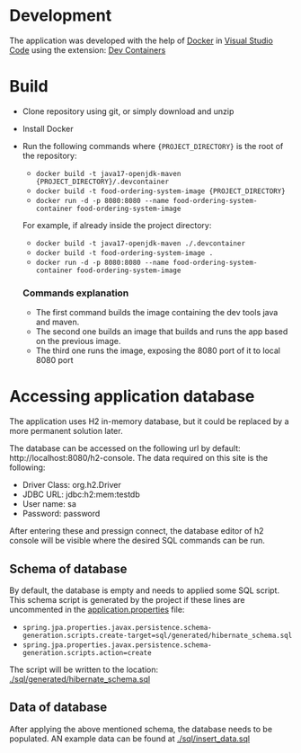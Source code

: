 # Development

The application was developed with the help of [Docker](https://www.docker.com/) in [Visual Studio Code](https://code.visualstudio.com/) using the extension: [Dev Containers](https://marketplace.visualstudio.com/items?itemName=ms-vscode-remote.remote-containers)

# Build

- Clone repository using git, or simply download and unzip
- Install Docker
- Run the following commands where ```{PROJECT_DIRECTORY}``` is the root of the repository:
	- ```docker build -t java17-openjdk-maven {PROJECT_DIRECTORY}/.devcontainer```
	- ```docker build -t food-ordering-system-image {PROJECT_DIRECTORY}```
	- ```docker run -d -p 8080:8080 --name food-ordering-system-container food-ordering-system-image```
  
  For example, if already inside the project directory:
	- ```docker build -t java17-openjdk-maven ./.devcontainer```
	- ```docker build -t food-ordering-system-image .```
	- ```docker run -d -p 8080:8080 --name food-ordering-system-container food-ordering-system-image```
  
  ### Commands explanation
  - The first command builds the image containing the dev tools java and maven.
  - The second one builds an image that builds and runs the app based on the previous image.
  - The third one runs the image, exposing the 8080 port of it to local 8080 port

# Accessing application database
The application uses H2 in-memory database, but it could be replaced by a more permanent solution later.

The database can be accessed on the following url by default: http://localhost:8080/h2-console. The data required on this site is the following:
- Driver Class: org.h2.Driver
- JDBC URL: jdbc:h2:mem:testdb
- User name: sa
- Password: password

After entering these and pressign connect, the database editor of h2 console will be visible where the desired SQL commands can be run.

## Schema of database

By default, the database is empty and needs to applied some SQL script. This schema script is generated by the project if these lines are uncommented in the [application.properties](./src/main/resources/application.properties) file:
- ```spring.jpa.properties.javax.persistence.schema-generation.scripts.create-target=sql/generated/hibernate_schema.sql```
- ```spring.jpa.properties.javax.persistence.schema-generation.scripts.action=create```

The script will be written to the location: [./sql/generated/hibernate_schema.sql](./sql/generated/hibernate_schema.sql)

## Data of database

After applying the above mentioned schema, the database needs to be populated. AN example data can be found at [./sql/insert_data.sql](./sql/insert_data.sql)